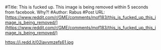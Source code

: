 #Title: This is fucked up. This image is being removed within 5 seconds from facebook. Why?!
#Author: Rabus
#Post URL: [https://www.reddit.com/r/GME/comments/mof183/this_is_fucked_up_this_image_is_being_removed/](https://www.reddit.com/r/GME/comments/mof183/this_is_fucked_up_this_image_is_being_removed/)


https://i.redd.it/02iavvmzefs61.jpg